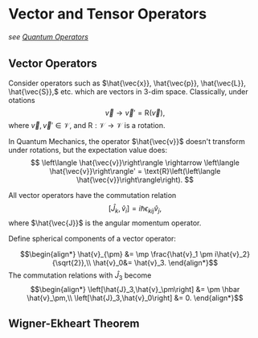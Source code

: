 # Vector and Tensor Operators
###### see [Quantum Operators](quantum-operators.md)

## Vector Operators
Consider operators such as $\hat{\vec{x}}, \hat{\vec{p}}, \hat{\vec{L}}, \hat{\vec{S}},$ etc. which are vectors in 3-dim space.
Classically, under otations
$$
	\vec{v} \rightarrow \vec{v}' = \text{R}(\vec{v}),
$$
where $\vec{v},\vec{v}' \in \mathcal{V}$, and $\text{R}:\mathcal{V}\rightarrow\mathcal{V}$ is a rotation.

In Quantum Mechanics, the operator $\hat{\vec{v}}$ doesn't transform under rotations, but the expectation value does:
$$
	\left\langle \hat{\vec{v}}\right\rangle \rightarrow \left\langle \hat{\vec{v}}\right\rangle' = \text{R}\left(\left\langle \hat{\vec{v}}\right\rangle\right).
$$

All vector operators have the commutation relation
$$
\left[\hat{J}_k,\hat{v}_i\right]= i\hbar \epsilon_{kij} \hat{v}_j,
$$
where $\hat{\vec{J}}$ is the angular momentum operator.

Define spherical components of a vector operator:

$$\begin{align*}
	\hat{v}_{\pm} &= \mp \frac{\hat{v}_1 \pm i\hat{v}_2}{\sqrt{2}},\\
	\hat{v}_0&= \hat{v}_3.
\end{align*}$$
The commutation relations with $\hat{J}_3$ become
$$\begin{align*}
\left[\hat{J}_3,\hat{v}_\pm\right] &= \pm \hbar \hat{v}_\pm,\\
\left[\hat{J}_3,\hat{v}_0\right] &= 0.
\end{align*}$$

## Wigner-Ekheart Theorem
